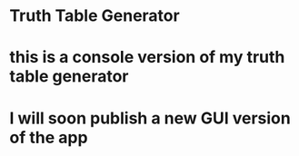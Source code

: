 # Truth Table Generator
# this is a console version of my truth table generator
# I will soon publish a new GUI version of the app
